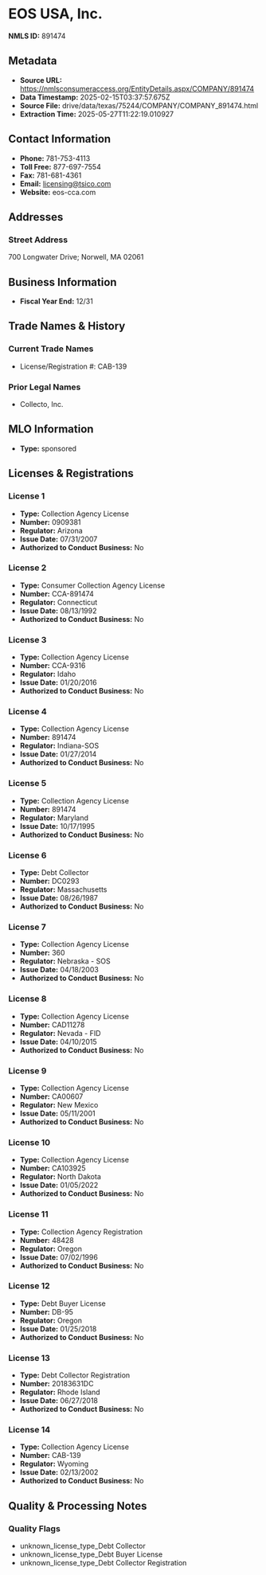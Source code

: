 # EOS USA, Inc.

**NMLS ID:** 891474

## Metadata
- **Source URL:** https://nmlsconsumeraccess.org/EntityDetails.aspx/COMPANY/891474
- **Data Timestamp:** 2025-02-15T03:37:57.675Z
- **Source File:** drive/data/texas/75244/COMPANY/COMPANY_891474.html
- **Extraction Time:** 2025-05-27T11:22:19.010927

## Contact Information
- **Phone:** 781-753-4113
- **Toll Free:** 877-697-7554
- **Fax:** 781-681-4361
- **Email:** licensing@tsico.com
- **Website:** eos-cca.com

## Addresses
### Street Address
700 Longwater Drive; Norwell, MA 02061

## Business Information
- **Fiscal Year End:** 12/31

## Trade Names & History
### Current Trade Names
- License/Registration #: CAB-139

### Prior Legal Names
- Collecto, Inc.

## MLO Information
- **Type:** sponsored

## Licenses & Registrations

### License 1
- **Type:** Collection Agency License
- **Number:** 0909381
- **Regulator:** Arizona
- **Issue Date:** 07/31/2007
- **Authorized to Conduct Business:** No

### License 2
- **Type:** Consumer Collection Agency License
- **Number:** CCA-891474
- **Regulator:** Connecticut
- **Issue Date:** 08/13/1992
- **Authorized to Conduct Business:** No

### License 3
- **Type:** Collection Agency License
- **Number:** CCA-9316
- **Regulator:** Idaho
- **Issue Date:** 01/20/2016
- **Authorized to Conduct Business:** No

### License 4
- **Type:** Collection Agency License
- **Number:** 891474
- **Regulator:** Indiana-SOS
- **Issue Date:** 01/27/2014
- **Authorized to Conduct Business:** No

### License 5
- **Type:** Collection Agency License
- **Number:** 891474
- **Regulator:** Maryland
- **Issue Date:** 10/17/1995
- **Authorized to Conduct Business:** No

### License 6
- **Type:** Debt Collector
- **Number:** DC0293
- **Regulator:** Massachusetts
- **Issue Date:** 08/26/1987
- **Authorized to Conduct Business:** No

### License 7
- **Type:** Collection Agency License
- **Number:** 360
- **Regulator:** Nebraska - SOS
- **Issue Date:** 04/18/2003
- **Authorized to Conduct Business:** No

### License 8
- **Type:** Collection Agency License
- **Number:** CAD11278
- **Regulator:** Nevada - FID
- **Issue Date:** 04/10/2015
- **Authorized to Conduct Business:** No

### License 9
- **Type:** Collection Agency License
- **Number:** CA00607
- **Regulator:** New Mexico
- **Issue Date:** 05/11/2001
- **Authorized to Conduct Business:** No

### License 10
- **Type:** Collection Agency License
- **Number:** CA103925
- **Regulator:** North Dakota
- **Issue Date:** 01/05/2022
- **Authorized to Conduct Business:** No

### License 11
- **Type:** Collection Agency Registration
- **Number:** 48428
- **Regulator:** Oregon
- **Issue Date:** 07/02/1996
- **Authorized to Conduct Business:** No

### License 12
- **Type:** Debt Buyer License
- **Number:** DB-95
- **Regulator:** Oregon
- **Issue Date:** 01/25/2018
- **Authorized to Conduct Business:** No

### License 13
- **Type:** Debt Collector Registration
- **Number:** 20183631DC
- **Regulator:** Rhode Island
- **Issue Date:** 06/27/2018
- **Authorized to Conduct Business:** No

### License 14
- **Type:** Collection Agency License
- **Number:** CAB-139
- **Regulator:** Wyoming
- **Issue Date:** 02/13/2002
- **Authorized to Conduct Business:** No

## Quality & Processing Notes
### Quality Flags
- unknown_license_type_Debt Collector
- unknown_license_type_Debt Buyer License
- unknown_license_type_Debt Collector Registration
